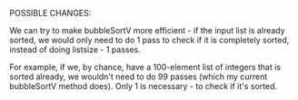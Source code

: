 POSSIBLE CHANGES:

We can try to make bubbleSortV more efficient - if the input list is already sorted, we would only need to do 1 pass to check if it is completely sorted, instead of doing listsize - 1 passes.

For example, if we, by chance, have a 100-element list of integers that is sorted already, we wouldn't need to do 99 passes (which my current bubbleSortV method does). Only 1 is necessary - to check if it's sorted. 
